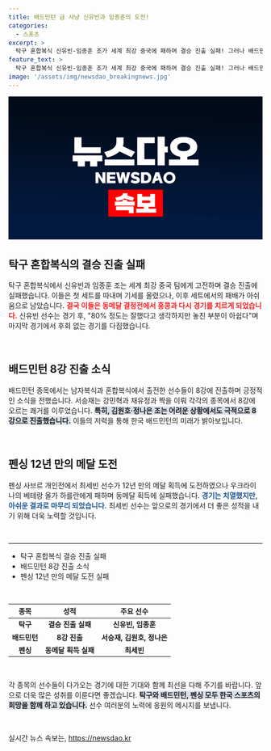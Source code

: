 ```yaml
---
title: 배드민턴 금 사냥 신유빈과 임종훈의 도전!
categories:
  - 스포츠
excerpt: >
  탁구 혼합복식 신유빈-임종훈 조가 세계 최강 중국에 패하며 결승 진출 실패! 그러나 배드민턴에서는 8강 진출 소식이 이어지고 있어 기대감을 높이고 있습니다. 스포츠의 열기를 놓치지 마세요!
feature_text: >
  탁구 혼합복식 신유빈-임종훈 조가 세계 최강 중국에 패하며 결승 진출 실패! 그러나 배드민턴에서는 8강 진출 소식이 이어지고 있어 기대감을 높이고 있습니다. 스포츠의 열기를 놓치지 마세요!
image: '/assets/img/newsdao_breakingnews.jpg'
---
```


<p><img src="/assets/img/newsdao_breakingnews.jpg" alt="implanttips 속보" /></p>

<h2 data-ke-size="size26">탁구 혼합복식의 결승 진출 실패</h2>

<p data-ke-size="size16">탁구 혼합복식에서 신유빈과 임종훈 조는 세계 최강 중국 팀에게 고전하며 결승 진출에 실패했습니다. 이들은 첫 세트를 따내며 기세를 올렸으나, 이후 세트에서의 패배가 아쉬움으로 남았습니다. <b><span style="color: #ee2323;">결국 이들은 동메달 결정전에서 홍콩과 다시 경기를 치르게 되었습니다.</span></b> 신유빈 선수는 경기 후, "80% 정도는 잘했다고 생각하지만 놓친 부분이 아쉽다"며 마지막 경기에서 후회 없는 경기를 다짐했습니다.</p>

<p data-ke-size="size16">&nbsp;</p>

<h2 data-ke-size="size26">배드민턴 8강 진출 소식</h2>

<p data-ke-size="size16">배드민턴 종목에서는 남자복식과 혼합복식에서 출전한 선수들이 8강에 진출하며 긍정적인 소식을 전했습니다. 서승재는 강민혁과 채유정과 짝을 이뤄 각각의 종목에서 8강에 오르는 쾌거를 이루었습니다. <b><span style="background-color: #21538527;">특히, 김원호·정나은 조는 어려운 상황에서도 극적으로 8강으로 진출했습니다.</span></b> 이들의 저력을 통해 한국 배드민턴의 미래가 밝아보입니다.</p>

<p data-ke-size="size16">&nbsp;</p>

<h2 data-ke-size="size26">펜싱 12년 만의 메달 도전</h2>

<p data-ke-size="size16">펜싱 사브르 개인전에서 최세빈 선수가 12년 만의 메달 획득에 도전하였으나 우크라이나의 베테랑 올가 하를란에게 패하며 동메달 획득에 실패했습니다. <b><span style="color: #1a5490;">경기는 치열했지만, 아쉬운 결과로 마무리 되었습니다.</span></b> 최세빈 선수는 앞으로의 경기에서 더 좋은 성적을 내기 위해 더욱 노력할 것입니다.</p>

<p data-ke-size="size16">&nbsp;</p>

<hr>

<ul>
  <li>탁구 혼합복식 결승 진출 실패</li>
  <li>배드민턴 8강 진출 소식</li>
  <li>펜싱 12년 만의 메달 도전 실패</li>
</ul>

<p data-ke-size="size16">&nbsp;</p>

<table style="width: 100%;">
  <thead>
    <tr>
      <th style="text-align: center;"><b>종목</b></th>
      <th style="text-align: center;"><b>성적</b></th>
      <th style="text-align: center;"><b>주요 선수</b></th>
    </tr>
  </thead>
  <tbody>
    <tr>
      <td style="text-align: center; height: 17px;"><b>탁구</b></td>
      <td style="text-align: center; height: 17px;"><b>결승 진출 실패</b></td>
      <td style="text-align: center; height: 17px;"><b>신유빈, 임종훈</b></td>
    </tr>
    <tr>
      <td style="text-align: center; height: 17px;"><b>배드민턴</b></td>
      <td style="text-align: center; height: 17px;"><b>8강 진출</b></td>
      <td style="text-align: center; height: 17px;"><b>서승재, 김원호, 정나은</b></td>
    </tr>
    <tr>
      <td style="text-align: center; height: 17px;"><b>펜싱</b></td>
      <td style="text-align: center; height: 17px;"><b>동메달 획득 실패</b></td>
      <td style="text-align: center; height: 17px;"><b>최세빈</b></td>
    </tr>
  </tbody>
</table>

<p data-ke-size="size16">&nbsp;</p>

<p data-ke-size="size16">각 종목의 선수들이 다가오는 경기에 대한 기대와 함께 최선을 다해 주기를 바랍니다. 앞으로 더욱 많은 성취를 이룬다면 좋겠습니다. <b><span style="background-color: #21538527;">탁구와 배드민턴, 펜싱 모두 한국 스포츠의 희망을 함께 하고 있습니다.</span></b> 선수 여러분의 노력에 응원의 메시지를 보냅니다.</p>

<p data-ke-size="size16">&nbsp;</p>
실시간 뉴스 속보는, <a href="https://newsdao.kr" rel="dofollow">https://newsdao.kr</a>


